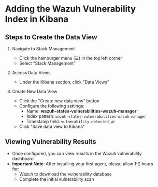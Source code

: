 # Adding the Wazuh Vulnerability Index in Kibana

## Steps to Create the Data View

1. Navigate to Stack Management
   - Click the hamburger menu (☰) in the top left corner
   - Select "Stack Management"

2. Access Data Views
   - Under the Kibana section, click "Data Views"

3. Create New Data View
   - Click the "Create new data view" button
   - Configure the following settings:
     - Name: **wazuh-states-vulnerabilities-wazuh-manager**
     - Index pattern: `wazuh-states-vulnerabilities-wazuh-manager`
     - Timestamp field: `vulnerability.detected_at`
   - Click "Save data view to Kibana"

## Viewing Vulnerability Results

- Once configured, you can view results in the Wazuh vulnerability dashboard
- **Important Note**: After installing your first agent, please allow 1-2 hours for:
  - Wazuh to download the vulnerability database
  - Complete the initial vulnerability scan